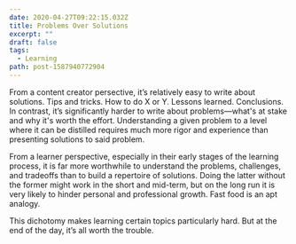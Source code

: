 ```yaml
---
date: 2020-04-27T09:22:15.032Z
title: Problems Over Solutions
excerpt: ""
draft: false
tags:
  - Learning
path: post-1587940772904
---
```

From a content creator persective, it’s relatively easy to write about solutions. Tips and tricks. How to do X or Y. Lessons learned. Conclusions. In contrast, it’s significantly harder to write about problems—what's at stake and why it's worth the effort. Understanding a given problem to a level where it can be distilled requires much more rigor and experience than presenting solutions to said problem.

From a learner perspective, especially in their early stages of the learning process, it is far more worthwhile to understand the problems, challenges, and tradeoffs than to build a repertoire of solutions. Doing the latter without the former might work in the short and mid-term, but on the long run it is very likely to hinder personal and professional growth. Fast food is an apt analogy.

This dichotomy makes learning certain topics particularly hard. But at the end of the day, it’s all worth the trouble.